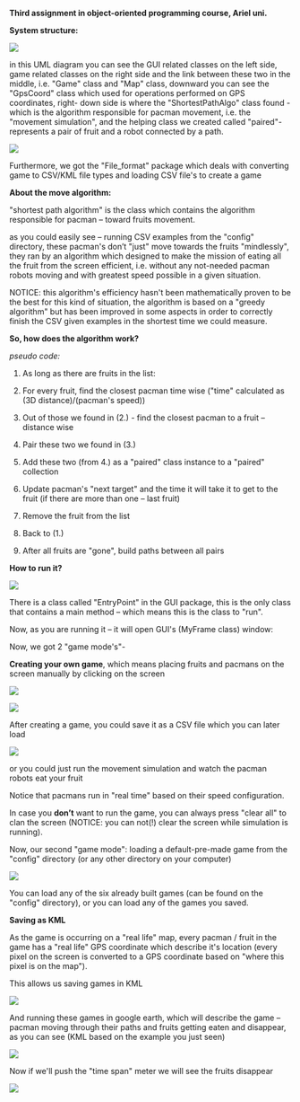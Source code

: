 **Third assignment in object-oriented programming course, Ariel uni.**

**System structure:**

![](media/8c3a5923239ec5fa7866dd4d46b4170d.png)

in this UML diagram you can see the GUI related classes on the left side, game
related classes on the right side and the link between these two in the middle,
i.e. "Game" class and "Map" class, downward you can see the "GpsCoord" class
which used for operations performed on GPS coordinates, right- down side is
where the "ShortestPathAlgo" class found - which is the algorithm responsible
for pacman movement, i.e. the "movement simulation", and the helping class we
created called "paired"- represents a pair of fruit and a robot connected by a
path.

![](media/8aa4c8c055282490dac2b9d71de949b1.png)

Furthermore, we got the "File_format" package which deals with converting game
to CSV/KML file types and loading CSV file's to create a game

**About the move algorithm:**

"shortest path algorithm" is the class which contains the algorithm responsible
for pacman – toward fruits movement.

as you could easily see – running CSV examples from the "config" directory,
these pacman's don’t "just" move towards the fruits "mindlessly", they ran by an
algorithm which designed to make the mission of eating all the fruit from the
screen efficient, i.e. without any not-needed pacman robots moving and with
greatest speed possible in a given situation.

NOTICE: this algorithm's efficiency hasn't been mathematically proven to be the
best for this kind of situation, the algorithm is based on a "greedy algorithm"
but has been improved in some aspects in order to correctly finish the CSV given
examples in the shortest time we could measure.

**So, how does the algorithm work?**

*pseudo code:*

1.  As long as there are fruits in the list:

2.  For every fruit, find the closest pacman time wise ("time" calculated as (3D
    distance)/(pacman's speed))

3.  Out of those we found in (2.) - find the closest pacman to a fruit –
    distance wise

4.  Pair these two we found in (3.)

5.  Add these two (from 4.) as a "paired" class instance to a "paired"
    collection

6.  Update pacman's "next target" and the time it will take it to get to the
    fruit (if there are more than one – last fruit)

7.  Remove the fruit from the list

8.  Back to (1.)

9.  After all fruits are "gone", build paths between all pairs

**How to run it?**

![](media/97bece7a5b4df2460f9529edfbfb40a7.png)

There is a class called "EntryPoint" in the GUI package, this is the only class
that contains a main method – which means this is the class to "run".

Now, as you are running it – it will open GUI's (MyFrame class) window:

Now, we got 2 "game mode's"-

**Creating your own game**, which means placing fruits and pacmans on the screen
manually by clicking on the screen

![](media/5cdd730e1bafc1dd9b5e09db5a3ae352.png)

![](media/3fbd11538f14a167ddf9ea1f9ab7030e.jpg)

After creating a game, you could save it as a CSV file which you can later load

![](media/ec1a50ac3c6e1c84f18e64eb7e3c856a.jpg)

or you could just run the movement simulation and watch the pacman robots eat
your fruit

Notice that pacmans run in "real time" based on their speed configuration.

In case you **don’t** want to run the game, you can always press "clear all" to
clan the screen (NOTICE: you can not(!) clear the screen while simulation is
running).

Now, our second "game mode": loading a default-pre-made game from the "config"
directory (or any other directory on your computer)

![](media/bd603e703f4e8a660a458af4b39abbf3.jpg)

You can load any of the six already built games (can be found on the "config"
directory), or you can load any of the games you saved.

**Saving as KML**

As the game is occurring on a "real life" map, every pacman / fruit in the game
has a "real life" GPS coordinate which describe it's location (every pixel on
the screen is converted to a GPS coordinate based on "where this pixel is on the
map").

This allows us saving games in KML

![](media/75e3f1cd83edc0fc4f60acee73547c05.jpg)

And running these games in google earth, which will describe the game – pacman
moving through their paths and fruits getting eaten and disappear, as you can
see (KML based on the example you just seen)

![](media/008eca1c1ed3d24e83435aebfa4f2e9e.jpg)

Now if we'll push the "time span" meter we will see the fruits disappear

![](media/f06dfe6af4b3aa766e0a2d62fbd73c18.jpg)
